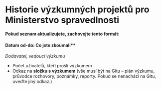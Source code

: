 # Historie výzkumných projektů pro Ministerstvo spravedlnosti

**Pokud seznam aktualizujete, zachovejte tento formát:** 

#### Datum od-do: Co jste zkoumali**
*Dodavatel, vedoucí výzkumu*

- Počet uživatelů, kteří prošli výzkumem
- Odkaz na **složku s výzkumem** (vše musí být na Gitu – plán výzkumu, průvodce rozhovory, poznámky, reporty. Pokud se nenachází na Gitu, uveďte jiný odkaz.) 
